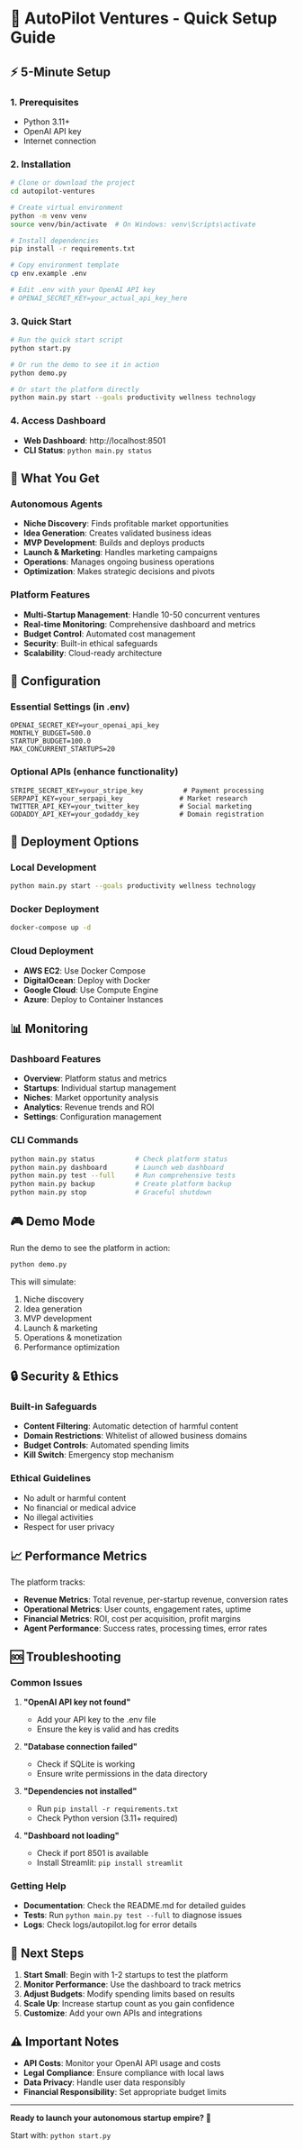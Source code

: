 # 🚀 AutoPilot Ventures - Quick Setup Guide

## ⚡ 5-Minute Setup

### 1. Prerequisites
- Python 3.11+
- OpenAI API key
- Internet connection

### 2. Installation

```bash
# Clone or download the project
cd autopilot-ventures

# Create virtual environment
python -m venv venv
source venv/bin/activate  # On Windows: venv\Scripts\activate

# Install dependencies
pip install -r requirements.txt

# Copy environment template
cp env.example .env

# Edit .env with your OpenAI API key
# OPENAI_SECRET_KEY=your_actual_api_key_here
```

### 3. Quick Start

```bash
# Run the quick start script
python start.py

# Or run the demo to see it in action
python demo.py

# Or start the platform directly
python main.py start --goals productivity wellness technology
```

### 4. Access Dashboard

- **Web Dashboard**: http://localhost:8501
- **CLI Status**: `python main.py status`

## 🎯 What You Get

### Autonomous Agents
- **Niche Discovery**: Finds profitable market opportunities
- **Idea Generation**: Creates validated business ideas
- **MVP Development**: Builds and deploys products
- **Launch & Marketing**: Handles marketing campaigns
- **Operations**: Manages ongoing business operations
- **Optimization**: Makes strategic decisions and pivots

### Platform Features
- **Multi-Startup Management**: Handle 10-50 concurrent ventures
- **Real-time Monitoring**: Comprehensive dashboard and metrics
- **Budget Control**: Automated cost management
- **Security**: Built-in ethical safeguards
- **Scalability**: Cloud-ready architecture

## 🔧 Configuration

### Essential Settings (in .env)
```env
OPENAI_SECRET_KEY=your_openai_api_key
MONTHLY_BUDGET=500.0
STARTUP_BUDGET=100.0
MAX_CONCURRENT_STARTUPS=20
```

### Optional APIs (enhance functionality)
```env
STRIPE_SECRET_KEY=your_stripe_key          # Payment processing
SERPAPI_KEY=your_serpapi_key              # Market research
TWITTER_API_KEY=your_twitter_key          # Social marketing
GODADDY_API_KEY=your_godaddy_key          # Domain registration
```

## 🚀 Deployment Options

### Local Development
```bash
python main.py start --goals productivity wellness technology
```

### Docker Deployment
```bash
docker-compose up -d
```

### Cloud Deployment
- **AWS EC2**: Use Docker Compose
- **DigitalOcean**: Deploy with Docker
- **Google Cloud**: Use Compute Engine
- **Azure**: Deploy to Container Instances

## 📊 Monitoring

### Dashboard Features
- **Overview**: Platform status and metrics
- **Startups**: Individual startup management
- **Niches**: Market opportunity analysis
- **Analytics**: Revenue trends and ROI
- **Settings**: Configuration management

### CLI Commands
```bash
python main.py status          # Check platform status
python main.py dashboard       # Launch web dashboard
python main.py test --full     # Run comprehensive tests
python main.py backup          # Create platform backup
python main.py stop            # Graceful shutdown
```

## 🎮 Demo Mode

Run the demo to see the platform in action:

```bash
python demo.py
```

This will simulate:
1. Niche discovery
2. Idea generation
3. MVP development
4. Launch & marketing
5. Operations & monetization
6. Performance optimization

## 🔒 Security & Ethics

### Built-in Safeguards
- **Content Filtering**: Automatic detection of harmful content
- **Domain Restrictions**: Whitelist of allowed business domains
- **Budget Controls**: Automated spending limits
- **Kill Switch**: Emergency stop mechanism

### Ethical Guidelines
- No adult or harmful content
- No financial or medical advice
- No illegal activities
- Respect for user privacy

## 📈 Performance Metrics

The platform tracks:
- **Revenue Metrics**: Total revenue, per-startup revenue, conversion rates
- **Operational Metrics**: User counts, engagement rates, uptime
- **Financial Metrics**: ROI, cost per acquisition, profit margins
- **Agent Performance**: Success rates, processing times, error rates

## 🆘 Troubleshooting

### Common Issues

1. **"OpenAI API key not found"**
   - Add your API key to the .env file
   - Ensure the key is valid and has credits

2. **"Database connection failed"**
   - Check if SQLite is working
   - Ensure write permissions in the data directory

3. **"Dependencies not installed"**
   - Run `pip install -r requirements.txt`
   - Check Python version (3.11+ required)

4. **"Dashboard not loading"**
   - Check if port 8501 is available
   - Install Streamlit: `pip install streamlit`

### Getting Help

- **Documentation**: Check the README.md for detailed guides
- **Tests**: Run `python main.py test --full` to diagnose issues
- **Logs**: Check logs/autopilot.log for error details

## 🎯 Next Steps

1. **Start Small**: Begin with 1-2 startups to test the platform
2. **Monitor Performance**: Use the dashboard to track metrics
3. **Adjust Budgets**: Modify spending limits based on results
4. **Scale Up**: Increase startup count as you gain confidence
5. **Customize**: Add your own APIs and integrations

## ⚠️ Important Notes

- **API Costs**: Monitor your OpenAI API usage and costs
- **Legal Compliance**: Ensure compliance with local laws
- **Data Privacy**: Handle user data responsibly
- **Financial Responsibility**: Set appropriate budget limits

---

**Ready to launch your autonomous startup empire? 🚀**

Start with: `python start.py` 